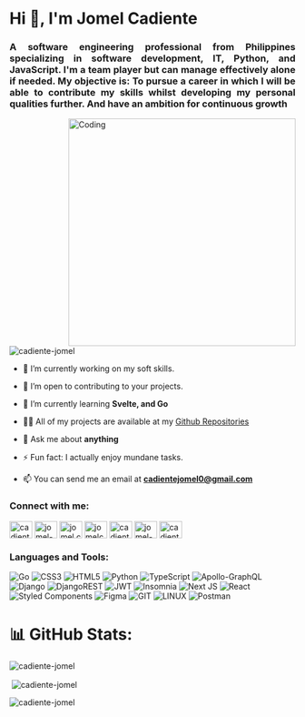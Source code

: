 <h1 align="left">Hi 👋, I'm Jomel Cadiente</h1>
<h3 align="justify">A software engineering professional from Philippines specializing in software development, IT, Python, and JavaScript. I'm a team player but can manage effectively alone if needed. My objective is: To pursue a career in which I will be able to contribute my skills whilst developing my personal qualities further. And have an ambition for continuous growth</h3>
<img align="right" alt="Coding" width="400" src="https://stories.freepiklabs.com/storage/12971/coding-bro-1867.png">

<p align="left"> <img src="https://komarev.com/ghpvc/?username=cadiente-jomel&label=Profile%20views&color=0e75b6&style=flat" alt="cadiente-jomel" /> </p>


- 🔭 I’m currently working on my soft skills.

- 👯 I’m open to contributing to your projects.
  
- 🌱 I’m currently learning **Svelte, and Go**

- 👨‍💻 All of my projects are available at my [Github Repositories](https://github.com/cadiente-jomel?tab=repositories)

- 💬 Ask me about **anything**

- ⚡ Fun fact: I actually enjoy mundane tasks.

- 📫 You can send me an email at **cadientejomel0@gmail.com**

<h3 align="left">Connect with me:</h3>
<p align="left">
<a href="https://twitter.com/cadientej1" target="blank"><img align="center" src="https://raw.githubusercontent.com/rahuldkjain/github-profile-readme-generator/master/src/images/icons/Social/twitter.svg" alt="cadientej1" height="30" width="40" /></a>
<a href="https://linkedin.com/in/jomel-cadiente-7b48b21aa" target="blank"><img align="center" src="https://raw.githubusercontent.com/rahuldkjain/github-profile-readme-generator/master/src/images/icons/Social/linked-in-alt.svg" alt="jomel-cadiente-7b48b21aa" height="30" width="40" /></a>
<a href="https://fb.com/jomel.cadiente" target="blank"><img align="center" src="https://raw.githubusercontent.com/rahuldkjain/github-profile-readme-generator/master/src/images/icons/Social/facebook.svg" alt="jomel.cadiente" height="30" width="40" /></a>
<a href="https://instagram.com/jomelcadiente" target="blank"><img align="center" src="https://raw.githubusercontent.com/rahuldkjain/github-profile-readme-generator/master/src/images/icons/Social/instagram.svg" alt="jomelcadiente" height="30" width="40" /></a>
<a href="https://www.leetcode.com/cadiente-jomel" target="blank"><img align="center" src="https://raw.githubusercontent.com/rahuldkjain/github-profile-readme-generator/master/src/images/icons/Social/leet-code.svg" alt="cadiente-jomel" height="30" width="40" /></a>
<a href="https://stackoverflow.com/users/jomel-cadiente" target="blank"><img align="center" src="https://raw.githubusercontent.com/rahuldkjain/github-profile-readme-generator/master/src/images/icons/Social/stack-overflow.svg" alt="jomel-cadiente" height="30" width="40" /></a>
<a href="https://dev.to/cadientejomel" target="blank"><img align="center" src="https://raw.githubusercontent.com/rahuldkjain/github-profile-readme-generator/master/src/images/icons/Social/devto.svg" alt="cadientejomel" height="30" width="40" /></a>
</p>

<h3 align="left">Languages and Tools:</h3>

![Go](https://img.shields.io/badge/go-%2300ADD8.svg?style=for-the-badge&logo=go&logoColor=white) ![CSS3](https://img.shields.io/badge/css3-%231572B6.svg?style=for-the-badge&logo=css3&logoColor=white) ![HTML5](https://img.shields.io/badge/html5-%23E34F26.svg?style=for-the-badge&logo=html5&logoColor=white) ![Python](https://img.shields.io/badge/python-3670A0?style=for-the-badge&logo=python&logoColor=ffdd54) ![TypeScript](https://img.shields.io/badge/typescript-%23007ACC.svg?style=for-the-badge&logo=typescript&logoColor=white) ![Apollo-GraphQL](https://img.shields.io/badge/-ApolloGraphQL-311C87?style=for-the-badge&logo=apollo-graphql) ![Django](https://img.shields.io/badge/django-%23092E20.svg?style=for-the-badge&logo=django&logoColor=white) ![DjangoREST](https://img.shields.io/badge/DJANGO-REST-ff1709?style=for-the-badge&logo=django&logoColor=white&color=ff1709&labelColor=gray) ![JWT](https://img.shields.io/badge/JWT-black?style=for-the-badge&logo=JSON%20web%20tokens) ![Insomnia](https://img.shields.io/badge/Insomnia-black?style=for-the-badge&logo=insomnia&logoColor=5849BE) ![Next JS](https://img.shields.io/badge/Next-black?style=for-the-badge&logo=next.js&logoColor=white) ![React](https://img.shields.io/badge/react-%2320232a.svg?style=for-the-badge&logo=react&logoColor=%2361DAFB) ![Styled Components](https://img.shields.io/badge/styled--components-DB7093?style=for-the-badge&logo=styled-components&logoColor=white) 	![Figma](https://img.shields.io/badge/figma-%23F24E1E.svg?style=for-the-badge&logo=figma&logoColor=white) ![GIT](https://img.shields.io/badge/Git-fc6d26?style=for-the-badge&logo=git&logoColor=white) ![LINUX](https://img.shields.io/badge/Linux-FCC624?style=for-the-badge&logo=linux&logoColor=black) ![Postman](https://img.shields.io/badge/Postman-FF6C37?style=for-the-badge&logo=postman&logoColor=white)

# 📊 GitHub Stats:

<p><img align="center" src="https://github-readme-streak-stats.herokuapp.com/?user=cadiente-jomel&theme=dark](https://github-readme-streak-stats.herokuapp.com?user=cadiente-jomel&theme=react" alt="cadiente-jomel" /></p>

<p>&nbsp;<img align="center" src="https://github-readme-stats.vercel.app/api?username=cadiente-jomel&show_icons=true&locale=en&theme=react" alt="cadiente-jomel" /></p>

<p><img align="left" src="https://github-readme-stats.vercel.app/api/top-langs?username=cadiente-jomel&show_icons=true&locale=en&layout=compact&theme=react" alt="cadiente-jomel" /></p>






